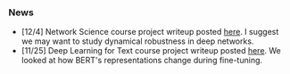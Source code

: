 ### News
- [12/4] Network Science course project writeup posted [here](https://github.com/joel99/noised-rnn-networks/blob/master/report.pdf). I suggest we may want to study dynamical robustness in deep networks.
- [11/25] Deep Learning for Text course project writeup posted [here](https://github.com/joel99/bert-representations/blob/master/bert_representations.pdf). We looked at how BERT's representations change during fine-tuning.